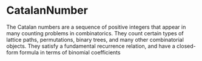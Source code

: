 # CatalanNumber
The Catalan numbers are a sequence of positive integers that appear in many counting problems in combinatorics. They count certain types of lattice paths, permutations, binary trees, and many other combinatorial objects. They satisfy a fundamental recurrence relation, and have a closed-form formula in terms of binomial coefficients
